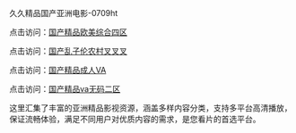 久久精品国产亚洲电影-0709ht

点击访问：<a href="https://heiliao2dmwwy.pages.dev">国产精品欧美综合四区</a>

点击访问：<a href="https://heiliaoll4qsx.pages.dev">国产乱子伦农村叉叉叉</a>

点击访问：<a href="https://heiliaowzu4ur.pages.dev">国产精品成人VA</a>

点击访问：<a href="https://heiliaozj3tjd.pages.dev">国产精品va无码二区</a>

这里汇集了丰富的亚洲精品影视资源，涵盖多样内容分类，支持多平台高清播放，保证流畅体验，满足不同用户对优质内容的需求，是您看片的首选平台。

<span style="display:none;">[Canonical link](https://github.com/but20250709/but11 ）</span>
